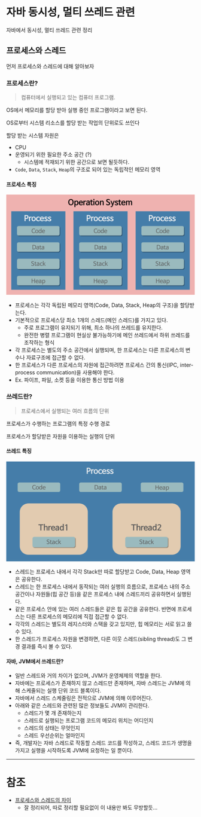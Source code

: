 # 자바 동시성, 멀티 쓰레드 관련

자바에서 동시성, 멀티 쓰레드 관련 정리

## 프로세스와 스레드

먼저 프로세스와 스레드에 대해 알아보자

### 프로세스란?

> 컴퓨터에서 실행되고 있는 컴퓨터 프로그램.

OS에서 메모리를 할당 받아 실행 중인 프로그램이라고 보면 된다.

OS로부터 시스템 리소스를 할당 받는 작업의 단위로도 쓰인다 

할당 받는 시스템 자원은 
* CPU 
* 운영되기 위한 필요한 주소 공간 (?)
  * 시스템에 적재되기 위한 공간으로 보면 될듯하다.
* `Code`, `Data`, `Stack`, `Heap`의 구조로 되어 있는 독립적인 메모리 영역

#### 프로세스 특징
![process.png](images/process.png)
* 프로세스는 각각 독립된 메모리 영역(Code, Data, Stack, Heap의 구조)을 할당받는다.
* 기본적으로 프로세스당 최소 1개의 스레드(메인 스레드)를 가지고 있다.
  * 주로 프로그램이 유지되기 위해, 최소 하나의 쓰레드를 유지한다.
  * 완전한 병렬 프로그램이 현실상 불가능하기에 메인 쓰레드에서 하위 쓰레드를 조작하는 형식
* 각 프로세스는 별도의 주소 공간에서 실행되며, 한 프로세스는 다른 프로세스의 변수나 자료구조에 접근할 수 없다.
* 한 프로세스가 다른 프로세스의 자원에 접근하려면 프로세스 간의 통신(IPC, inter-process communication)을 사용해야 한다.
* Ex. 파이프, 파일, 소켓 등을 이용한 통신 방법 이용

### 쓰레드란?
> 프로세스에서 실행되는 여러 흐름의 단위

프로세스가 수행하는 프로그램의 특정 수행 경로

프로세스가 할당받은 자원을 이용하는 실행의 단위

#### 쓰레드 특징

![thread.png](images/thread.png)

* 스레드는 프로세스 내에서 각각 Stack만 따로 할당받고 Code, Data, Heap 영역은 공유한다.
* 스레드는 한 프로세스 내에서 동작되는 여러 실행의 흐름으로, 프로세스 내의 주소 공간이나 자원들(힙 공간 등)을 같은 프로세스 내에 스레드끼리 공유하면서 실행된다.
* 같은 프로세스 안에 있는 여러 스레드들은 같은 힙 공간을 공유한다. 반면에 프로세스는 다른 프로세스의 메모리에 직접 접근할 수 없다.
* 각각의 스레드는 별도의 레지스터와 스택을 갖고 있지만, 힙 메모리는 서로 읽고 쓸 수 있다.
* 한 스레드가 프로세스 자원을 변경하면, 다른 이웃 스레드(sibling thread)도 그 변경 결과를 즉시 볼 수 있다.

#### 자바, JVM에서 쓰레드란?

* 일반 스레드와 거의 차이가 없으며, JVM가 운영체제의 역할을 한다.
* 자바에는 프로세스가 존재하지 않고 스레드만 존재하며, 자바 스레드는 JVM에 의해 스케줄되는 실행 단위 코드 블록이다.
* 자바에서 스레드 스케줄링은 전적으로 JVM에 의해 이루어진다.
* 아래와 같은 스레드와 관련된 많은 정보들도 JVM이 관리한다.
  * 스레드가 몇 개 존재하는지
  * 스레드로 실행되는 프로그램 코드의 메모리 위치는 어디인지
  * 스레드의 상태는 무엇인지
  * 스레드 우선순위는 얼마인지
* 즉, 개발자는 자바 스레드로 작동할 스레드 코드를 작성하고, 스레드 코드가 생명을 가지고 실행을 시작하도록 JVM에 요청하는 일 뿐이다.


---
# 참조

* [프로세스와 스레드의 차이](https://gmlwjd9405.github.io/2018/09/14/process-vs-thread.html)
  * 잘 정리되어, 따로 정리할 필요없이 이 내용만 봐도 무방할듯...